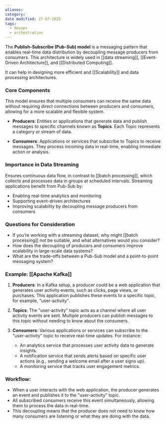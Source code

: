```yaml
---
aliases: 
category: 
date modified: 27-07-2025
tags:
  - devops
  - orchestration
---
```

The **Publish-Subscribe (Pub-Sub) model** is a messaging pattern that enables real-time data distribution by decoupling message producers from consumers. This architecture is widely used in [[data streaming]], [[Event-Driven Architecture]], and [[Distributed Computing]].

It can help in designing more efficient and [[Scalability]] and data processing architectures.

### Core Components

This model ensures that multiple consumers can receive the same data without requiring direct connections between producers and consumers, allowing for a more scalable and flexible system.

- **Producers**: Entities or applications that generate data and publish messages to specific channels known as **Topics**. Each Topic represents a category or stream of data.

- **Consumers**: Applications or services that subscribe to Topics to receive messages. They process incoming data in real-time, enabling immediate action or analysis.
### Importance in Data Streaming

Ensures continuous data flow, in contrast to [[batch processing]], which collects and processes data in groups at scheduled intervals. Streaming applications benefit from Pub-Sub by:

- Enabling real-time analytics and monitoring
- Supporting event-driven architectures
- Improving scalability by decoupling message producers from consumers

### Questions for Consideration

- If you’re working with a streaming dataset, why might [[batch processing]] not be suitable, and what alternatives would you consider?
- How does the decoupling of producers and consumers improve scalability in large-scale data systems?
- What are the trade-offs between a Pub-Sub model and a point-to-point messaging system?

### Example: [[Apache Kafka]]

1. **Producers**: In a Kafka setup, a producer could be a web application that generates user activity events, such as clicks, page views, or purchases. This application publishes these events to a specific topic, for example, "user-activity".

2. **Topics**: The "user-activity" topic acts as a channel where all user activity events are sent. Multiple producers can publish messages to this topic without needing to know about the consumers.

3. **Consumers**: Various applications or services can subscribe to the "user-activity" topic to receive real-time updates. For instance:
   - An analytics service that processes user activity data to generate insights.
   - A notification service that sends alerts based on specific user actions (e.g., sending a welcome email after a user signs up).
   - A monitoring service that tracks user engagement metrics.

### Workflow:
- When a user interacts with the web application, the producer generates an event and publishes it to the "user-activity" topic.
- All subscribed consumers receive this event simultaneously, allowing them to process the data in real-time.
- This decoupling means that the producer does not need to know how many consumers are listening or what they are doing with the data.

